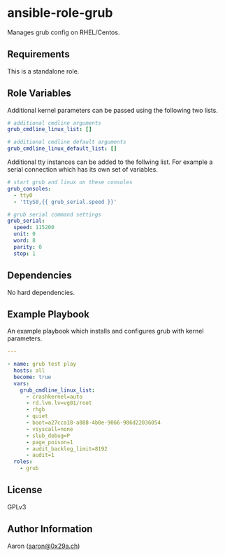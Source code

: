 ansible-role-grub
=================

Manages grub config on RHEL/Centos.

Requirements
------------

This is a standalone role.

Role Variables
--------------

Additional kernel parameters can be passed using the following two lists.
```yaml
# additional cmdline arguments
grub_cmdline_linux_list: []

# additional cmdline default arguments
grub_cmdline_linux_default_list: []
```

Additional tty instances can be added to the follwing list. 
For example a serial connection which has its own set of variables.
```yaml
# start grub and linux on these consoles
grub_consoles:
  - tty0
  - 'ttyS0,{{ grub_serial.speed }}'

# grub serial command settings
grub_serial:
  speed: 115200
  unit: 0
  word: 8
  parity: 0
  stop: 1
```

Dependencies
------------

No hard dependencies.

Example Playbook
----------------

An example playbook which installs and configures grub with kernel parameters.
```yaml
---

- name: grub test play
  hosts: all
  become: true
  vars:
    grub_cmdline_linux_list:
      - crashkernel=auto
      - rd.lvm.lv=vg01/root
      - rhgb
      - quiet
      - boot=a27cca18-a888-4b0e-9066-986d22036054
      - vsyscall=none
      - slub_debug=P
      - page_poison=1
      - audit_backlog_limit=8192
      - audit=1
  roles:
    - grub
```

License
-------

GPLv3

Author Information
------------------

Aaron (aaron@0x29a.ch)
